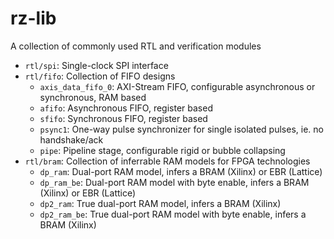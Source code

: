 # rz-lib
A collection of commonly used RTL and verification modules

- ```rtl/spi```: Single-clock SPI interface
- ```rtl/fifo```: Collection of FIFO designs  
    - ```axis_data_fifo_0```: AXI-Stream FIFO, configurable asynchronous or synchronous, RAM based
    - ```afifo```: Asynchronous FIFO, register based
    - ```sfifo```: Synchronous FIFO, register based
    - ```psync1```: One-way pulse synchronizer for single isolated pulses, ie. no handshake/ack
    - ```pipe```: Pipeline stage, configurable rigid or bubble collapsing
- ```rtl/bram```: Collection of inferrable RAM models for FPGA technologies 
    - ```dp_ram```: Dual-port RAM model, infers a BRAM (Xilinx) or EBR (Lattice)
    - ```dp_ram_be```: Dual-port RAM model with byte enable, infers a BRAM (Xilinx) or EBR (Lattice)
    - ```dp2_ram```: True dual-port RAM model, infers a BRAM (Xilinx)
    - ```dp2_ram_be```: True dual-port RAM model with byte enable, infers a BRAM (Xilinx)
